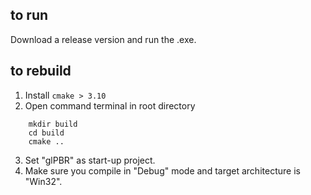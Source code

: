 ## to run ##
Download a release version and run the .exe.

## to rebuild ##
1. Install `cmake > 3.10`
2. Open command terminal in root directory
```
    mkdir build
    cd build
    cmake ..
``` 
3. Set "glPBR" as start-up project.
4. Make sure you compile in "Debug" mode and target architecture is "Win32".
